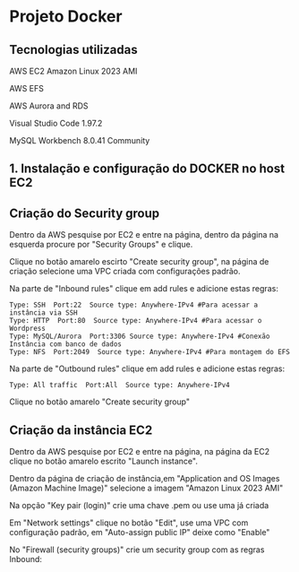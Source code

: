# Projeto Docker
## Tecnologias utilizadas
AWS EC2 Amazon Linux 2023 AMI

AWS EFS

AWS Aurora and RDS

Visual Studio Code 1.97.2

MySQL Workbench 8.0.41 Community

## 1. Instalação e configuração do DOCKER no host EC2
## Criação do Security group
Dentro da AWS pesquise por EC2 e entre na página, dentro da página na esquerda procure por "Security Groups" e clique.

Clique no botão amarelo escirto "Create security group", na página de criação selecione uma VPC criada com configurações padrão.

Na parte de "Inbound rules" clique em add rules e adicione estas regras:
```
Type: SSH  Port:22  Source type: Anywhere-IPv4 #Para acessar a instância via SSH
Type: HTTP  Port:80  Source type: Anywhere-IPv4 #Para acessar o Wordpress
Type: MySQL/Aurora  Port:3306 Source type: Anywhere-IPv4 #Conexão Instância com banco de dados
Type: NFS  Port:2049  Source type: Anywhere-IPv4 #Para montagem do EFS
```
Na parte de "Outbound rules" clique em add rules e adicione estas regras:
```
Type: All traffic  Port:All  Source type: Anywhere-IPv4 
```
Clique no botão amarelo "Create security group"
## Criação da instância EC2
Dentro da AWS pesquise por EC2 e entre na página, na página da EC2 clique no botão amarelo escrito "Launch instance".

Dentro da página de criação de instância,em "Application and OS Images (Amazon Machine Image)" selecione a imagem "Amazon Linux 2023 AMI"

Na opção "Key pair (login)" crie uma chave .pem ou use uma já criada

Em "Network settings" clique no botão "Edit", use uma VPC com configuração padrão, em "Auto-assign public IP" deixe como "Enable"

No "Firewall (security groups)" crie um security group com as regras Inbound:

